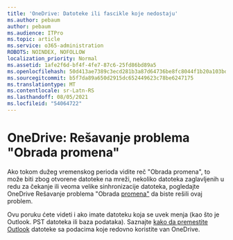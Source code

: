 ```yaml
---
title: 'OneDrive: Datoteke ili fascikle koje nedostaju'
ms.author: pebaum
author: pebaum
ms.audience: ITPro
ms.topic: article
ms.service: o365-administration
ROBOTS: NOINDEX, NOFOLLOW
localization_priority: Normal
ms.assetid: 1afe2f6d-bf4f-4fe7-87c6-25fd86bd89a5
ms.openlocfilehash: 50d413ae7389c3ecd281b3a87d64736be8fc8044f1b20a103bd3f45c97473502
ms.sourcegitcommit: b5f7da89a650d2915dc652449623c78be6247175
ms.translationtype: MT
ms.contentlocale: sr-Latn-RS
ms.lasthandoff: 08/05/2021
ms.locfileid: "54064722"
---
```

# <a name="onedrive-troubleshoot-processing-changes"></a>OneDrive: Rešavanje problema "Obrada promena"

Ako tokom dužeg vremenskog perioda vidite reč "Obrada promena", to može biti zbog otvorene datoteke na mreži, nekoliko datoteka zaglavljenih u redu za čekanje ili veoma velike sinhronizacije datoteka, pogledajte OneDrive Rešavanje problema "Obrada [promena"](https://support.office.com/article/onedrive-is-stuck-on-processing-changes-b386b813-9b66-4e47-8c4c-2b45533edccd) da biste rešili ovaj problem.

Ovu poruku ćete videti i ako imate datoteku koja se uvek menja (kao što je Outlook. PST datoteka ili baza podataka). Saznajte [kako da premestite Outlook](https://support.office.com/article/how-to-remove-an-outlook-pst-data-file-from-onedrive-b6b9e522-59bd-40f7-949f-168d0aa9b38e) datoteke sa podacima koje redovno koristite van OneDrive.
